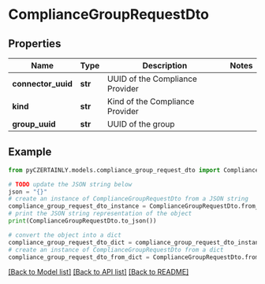 # ComplianceGroupRequestDto


## Properties

Name | Type | Description | Notes
------------ | ------------- | ------------- | -------------
**connector_uuid** | **str** | UUID of the Compliance Provider | 
**kind** | **str** | Kind of the Compliance Provider | 
**group_uuid** | **str** | UUID of the group | 

## Example

```python
from pyCZERTAINLY.models.compliance_group_request_dto import ComplianceGroupRequestDto

# TODO update the JSON string below
json = "{}"
# create an instance of ComplianceGroupRequestDto from a JSON string
compliance_group_request_dto_instance = ComplianceGroupRequestDto.from_json(json)
# print the JSON string representation of the object
print(ComplianceGroupRequestDto.to_json())

# convert the object into a dict
compliance_group_request_dto_dict = compliance_group_request_dto_instance.to_dict()
# create an instance of ComplianceGroupRequestDto from a dict
compliance_group_request_dto_from_dict = ComplianceGroupRequestDto.from_dict(compliance_group_request_dto_dict)
```
[[Back to Model list]](../README.md#documentation-for-models) [[Back to API list]](../README.md#documentation-for-api-endpoints) [[Back to README]](../README.md)


